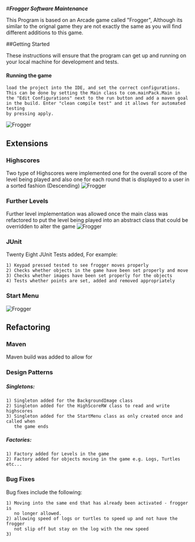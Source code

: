 #**_Frogger Software Maintenance_**

This Program is based on an Arcade game called "Frogger", Although its similar to the orignal game they are not exactly the same as you will find different additions to this game.

##Getting Started

These instructions will ensure that the program can get up and running on your local machine for development and tests.

#### Running the game
~~~~
load the project into the IDE, and set the correct configurations.
This can be done by setting the Main class to com.mainPack.Main in
the "Edit Configurations" next to the run button and add a maven goal
in the build. Enter "clean compile test" and it allows for automated testing
by pressing apply.
~~~~

![Frogger](src/main/resources/editConfigs.png)
## Extensions
### Highscores
Two type of Highscores were implemented one for the overall score of the level being played and also one for each round that is displayed to a user in a sorted fashion (Descending)
![Frogger](src/main/resources/highScoreDisplay.png)
### Further Levels
Further level implementation was allowed once the main class was refactored to put the level being played into an abstract class that could be overridden to alter the game
![Frogger](src/main/resources/Furtherlevels.PNG)
### JUnit
Twenty Eight JUnit Tests added, For example:
~~~~
1) Keypad pressed tested to see frogger moves properly
2) Checks whether objects in the game have been set properly and move
3) Checks whether images have been set properly for the objects
4) Tests whether points are set, added and removed appropriately

~~~~
### Start Menu
![Frogger](src/main/resources/startScreenReadMe.png)
## Refactoring
### Maven
Maven build was added to allow for 
### Design Patterns
##### Singletons:
~~~~
1) Singleton added for the BackgroundImage class
2) Singleton added for the HighScoreRW class to read and write highscores
3) Singleton added for the StartMenu class as only created once and called when
   the game ends
~~~~
##### Factories:
~~~~
1) Factory added for Levels in the game
2) Factory added for objects moving in the game e.g. Logs, Turtles etc...
~~~~
### Bug Fixes
Bug fixes include the following:
~~~~
1) Moving into the same end that has already been activated - frogger is
   no longer allowed.
2) allowing speed of logs or turtles to speed up and not have the frogger
   not slip off but stay on the log with the new speed
3) 